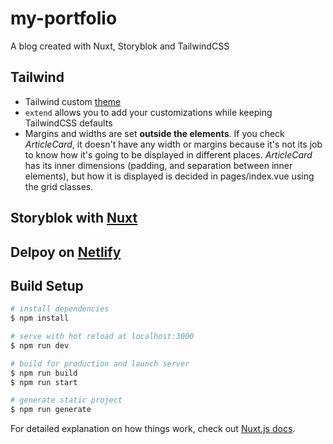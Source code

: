 # my-portfolio
 A blog created with Nuxt, Storyblok and TailwindCSS
## Tailwind
- Tailwind custom [theme](https://tailwindcss.com/docs/theme)
- `extend` allows you to add your customizations while keeping TailwindCSS defaults
- Margins and widths are set <b>outside the elements</b>. If you check <i>ArticleCard</i>, it doesn't have any width or margins because it's not its job to know how it's going to be displayed in different places. <i>ArticleCard</i> has its inner dimensions (padding, and separation between inner elements), but how it is displayed is decided in pages/index.vue using the grid classes.
## Storyblok with [Nuxt](https://www.storyblok.com/tp/nuxt-js-multilanguage-website-tutorial#connecting-storyblok-with-nuxt-js)
## Delpoy on [Netlify](https://sad-shaw-405d4f.netlify.app)
## Build Setup

```bash
# install dependencies
$ npm install

# serve with hot reload at localhost:3000
$ npm run dev

# build for production and launch server
$ npm run build
$ npm run start

# generate static project
$ npm run generate
```

For detailed explanation on how things work, check out [Nuxt.js docs](https://nuxtjs.org).
